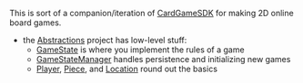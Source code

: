 This is sort of a companion/iteration of [CardGameSDK](https://github.com/adamfoneil/CardGameSDK) for making 2D online board games.
- the [Abstractions](https://github.com/adamfoneil/BoardGameSDK/tree/master/Abstractions) project has low-level stuff:
  - [GameState](https://github.com/adamfoneil/BoardGameSDK/blob/master/Abstractions/GameState.cs) is where you implement the rules of a game
  - [GameStateManager](https://github.com/adamfoneil/BoardGameSDK/blob/master/Abstractions/GameStateManager.cs) handles persistence and initializing new games
  - [Player](https://github.com/adamfoneil/BoardGameSDK/blob/master/Abstractions/Player.cs), [Piece](https://github.com/adamfoneil/BoardGameSDK/blob/master/Abstractions/Piece.cs), and [Location](https://github.com/adamfoneil/BoardGameSDK/blob/master/Abstractions/Location.cs) round out the basics
